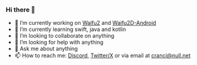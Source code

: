 ### Hi there 👋

- 🔭 I’m currently working on [Waifu2](https://github.com/cranci1/waifu2D/) and [Waifu2D-Android](https://github.com/cranci1/waifu2D-android)
- 🌱 I’m currently learning swift, java and kotlin
- 👯 I’m looking to collaborate on anything
- 🤔 I’m looking for help with anything
- 💬 Ask me about anything
- 📫 How to reach me: [Discord](https://discord.com/users/908762694096654397), [Twitter/X](https://twitter.com/cranci_) or via email at [cranci@null.net](mailto:cranci@null.net)


